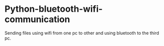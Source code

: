 # Python-bluetooth-wifi-communication
Sending files using wifi from one pc to other and using bluetooth to the third pc.
